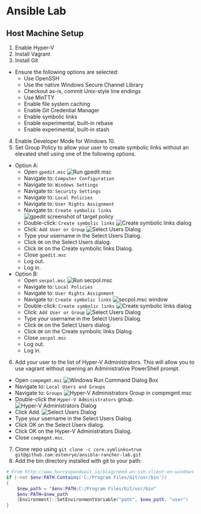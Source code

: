 # Ansible Lab

## Host Machine Setup

1. Enable Hyper-V
2. Install Vagrant
3. Install Git

  - Ensure the following options are selected:
    - Use OpenSSH
    - Use the native Windows Secure Channel Library
    - Checkout as-is, commit Unix-style line endings
    - Use MinTTY
    - Enable file system caching
    - Enable Git Credential Manager
    - Enable symbolic links
    - Enable experimental, built-in rebase
    - Enable experimental, built-in stash

4. Enable Developer Mode for Windows 10.
5. Set Group Policy to allow your user to create symbolic links without an elevated shell using one of the following options.

  - Option A: 
    - Open `gpedit.msc`
    ![Run gpedit.msc](.imgs/setup/run-gpedit.PNG)
    - Navigate to: `Computer Configuration`
    - Navigate to: `Windows Settings`
    - Navigate to: `Security Settings`
    - Navigate to: `Local Policies`
    - Navigate to: `User Rights Assignment`
    - Navigate to: `Create symbolic links`
      ![gpedit screenshot of target policy](.imgs/setup/gpedit.PNG)
    - Double-click: `Create symbolic links`
      ![Create symbolic links dialog](.imgs/setup/create-symbolic-links-dialog.PNG)
    - Click: `Add User or Group`
    ![Select Users Dialog](.imgs/setup/select-users-dialog.PNG)
    - Type your username in the Select Users Dialog.
    - Click `OK` on the Select Users dialog.
    - Click `OK` on the Create symbolic links Dialog.
    - Close `gpedit.msc`
    - Log out.
    - Log in.
  - Option B: 
    - Open `secpol.msc`
      ![Run secpol.msc](.imgs/setup/run-secpol.PNG)
    - Navigate to: `Local Policies`
    - Navigate to: `User Rights Assignment`
    - Navigate to: `Create symbolic links`
      ![secpol.msc window](.imgs/setup/secpol.PNG)
    - Double-click: `Create symbolic links`
      ![Create symbolic links dialog](.imgs/setup/create-symbolic-links-dialog.PNG)
    - Click: `Add User or Group`
    ![Select Users Dialog](.imgs/setup/select-users-dialog.PNG)
    - Type your username in the Select Users Dialog.
    - Click `OK` on the Select Users dialog.
    - Click `OK` on the Create symbolic links Dialog.
    - Close `secpol.msc`
    - Log out.
    - Log in.

6. Add your user to the list of Hyper-V Administrators.  This will allow you to use vagrant without opening an Administrative PowerShell prompt.

  - Open `compmgmt.msc`
    ![Windows Run Command Dialog Box](.imgs/setup/compmgmt.PNG)
  - Navigate to: `Local Users and Groups`
  - Navigate to: `Groups`
    ![Hyper-V Administrators Group in compmgmt.msc](.imgs/setup/hyperv-administrators.PNG)
  - Double-click the `Hyper-V Administrators` group.
    ![Hyper-V Administrators Dialog](.imgs/setup/group-dialog.PNG)
  - Click Add.
    ![Select Users Dialog](.imgs/setup/select-users-dialog.PNG)
  - Type your username in the Select Users Dialog.
  - Click OK on the Select Users dialog.
  - Click OK on the Hyper-V Administrators Dialog.
  - Close `compmgmt.msc`.



7. Clone repo using `git clone -c core.symlinks=true git@github.com:estenrye/ansible-rancher-lab.git`
8. Add the bin directory installed with git to your path:

```powershell
# From http://www.hurryupandwait.io/blog/need-an-ssh-client-on-windows-dont-use-putty-or-cygwinuse-git
if (-not $env:PATH.Contains('C:/Program Files/Git/usr/bin'))
{
    $new_path = "$env:PATH;C:/Program Files/Git/usr/bin"
    $env:PATH=$new_path
    [Environment]::SetEnvironmentVariable("path", $new_path, "user")
}
```